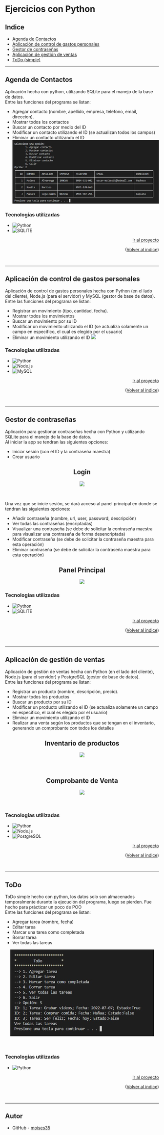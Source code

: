 # Ejercicios con Python   
<div id="top"></div>    

## Indice
<ul>
    <li><a href="#agenda-de-contactos">Agenda de Contactos</a></li>
    <li><a href="#aplicación-de-control-de-gastos-personales">Aplicación de control de gastos personales</a></li>
    <li><a href="#gestor-de-contraseñas">Gestor de contraseñas</a></li>
    <li><a href="#aplicación-de-gestión-de-ventas">Aplicación de gestión de ventas</a></li>
    <li><a href="#todo">ToDo (simple)</a></li>
</ul>


-----------------------------------------------------------------------
## Agenda de Contactos
Aplicación hecha con python, utilizando SQLite para el manejo de la base de datos.   
Entre las funciones del programa se listan:    
* Agregar contacto (nombre, apellido, empresa, telefono, email, direccion).
* Mostrar todos los contactos
* Buscar un contacto por medio del ID
* Modificar un contacto utilizando el ID (se actualizan todos los campos)
* Eliminar un contacto utilizando el ID
![](./img/Agenda%20de%20Contactos.jpg)

### Tecnologías utilizadas
- ![Python]  
- ![SQLITE]   
<p align="right"><a href="https://github.com/moises35/Ejercicios-Python/tree/master/Agenda%20de%20Contactos">Ir al proyecto</a></p> 
<p align="right">(<a href="#top">Volver al indice</a>)</p> 
</br>    

-----------------------------------------------------------------------
## Aplicación de control de gastos personales
Aplicación de control de gastos personales hecha con Python (en el lado del cliente), Node.js (para el servidor) y MySQL (gestor de base de datos).    
Entre las funciones del programa se listan:    
* Registrar un movimiento (tipo, cantidad, fecha).
* Mostrar todos los movimientos
* Buscar un movimiento por su ID
* Modificar un movimiento utilizando el ID (se actualiza solamente un campo en especifico, el cual es elegido por el usuario)
* Eliminar un movimiento utilizando el ID
![](./img/Aplicaci%C3%B3n%20de%20control%20de%20gastos.jpg)

### Tecnologías utilizadas
- ![Python]  
- ![Node.js]
- ![MySQL]
<p align="right"><a href="https://github.com/moises35/Ejercicios-Python/tree/master/Aplicaci%C3%B3n%20de%20control%20de%20gastos%20personales">Ir al proyecto</a></p> 
<p align="right">(<a href="#top">Volver al indice</a>)</p> 
</br>


-----------------------------------------------------------------------
## Gestor de contraseñas
Aplicación para gestionar contraseñas hecha con Python y utilizando SQLite para el manejo de la base de datos.   
Al iniciar la app se tendran las siguientes opciones:   
* Iniciar sesión (con el ID y la contraseña maestra)
* Crear usuario      
<h2 align="center">Login</h2> 

<center>

![](./img/gestor%20de%20contrase%C3%B1as%20p1.jpg)

</center>
</br>

Una vez que se inicie sesión, se dará acceso al panel principal en donde se tendran las siguientes opciones:
* Añadir contraseña (nombre, url, user, password, descripción)
* Ver todas las contraseñas (encriptadas) 
* Visualizar una contraseña (se debe de solicitar la contraseña maestra para visualizar una contraseña de forma desencriptada)
* Modificar contraseña (se debe de solicitar la contraseña maestra para esta operación)
* Eliminar contraseña (se debe de solicitar la contraseña maestra para esta operación)

<h2 align="center">Panel Principal</h2> 

<center>

![](./img/gestor%20de%20contrase%C3%B1as%20p2.jpg)

</center>


### Tecnologías utilizadas
- ![Python]   
- ![SQLITE]
<p align="right"><a href="https://github.com/moises35/Ejercicios-Python/tree/master/Gestor%20de%20Contrase%C3%B1as%20Python">Ir al proyecto</a></p> 
<p align="right">(<a href="#top">Volver al indice</a>)</p> 
</br>

-----------------------------------------------------------------------
## Aplicación de gestión de ventas
Aplicación de gestión de ventas hecha con Python (en el lado del cliente), Node.js (para el servidor) y PostgreSQL (gestor de base de datos).    
Entre las funciones del programa se listan:    
* Registrar un producto (nombre, descripción, precio).
* Mostrar todos los productos
* Buscar un producto por su ID
* Modificar un producto utilizando el ID (se actualiza solamente un campo en especifico, el cual es elegido por el usuario)
* Eliminar un movimiento utilizando el ID
* Realizar una venta según los productos que se tengan en el inventario, generando un comprobante con todos los detalles


<h2 align="center">Inventario de productos</h2> 

<center>

![](./img/Aplicacion%20de%20gesti%C3%B3n%20de%20ventas%20p1.jpg)

</center>
</br>


<h2 align="center">Comprobante de Venta</h2> 

<center>

![](./img/Aplicacion%20de%20gesti%C3%B3n%20de%20ventas%20p2.jpg)

</center>
</br>

### Tecnologías utilizadas
- ![Python]  
- ![Node.js]
- ![PostgreSQL]
<p align="right"><a href="https://github.com/moises35/Ejercicios-Python/tree/master/Aplicaci%C3%B3n%20de%20gesti%C3%B3n%20de%20ventas">Ir al proyecto</a></p> 
<p align="right">(<a href="#top">Volver al indice</a>)</p> 
</br>



-----------------------------------------------------------------------
## ToDo
ToDo simple hecho con python, los datos solo son almacenados temporalmente durante la ejecución del programa, luego se pierden. Fue hecho para prácticar un poco de POO   
Entre las funciones del programa se listan:    
* Agregar tarea (nombre, fecha)
* Editar tarea
* Marcar una tarea como completada
* Borrar tarea
* Ver todas las tareas


<center>

![](./img/ToDo(simple).jpg)

</center>
</br>


### Tecnologías utilizadas
- ![Python]  

<p align="right"><a href="https://github.com/moises35/Ejercicios-Python/tree/master/ToDo">Ir al proyecto</a></p> 
<p align="right">(<a href="#top">Volver al indice</a>)</p> 
</br>

-----------------------------------------------------------------------

## Autor
- GitHub - [moises35](https://github.com/moises35)












<!-- Iconos -->
[Node.js]: https://img.shields.io/badge/Node.js-43853D?style=for-the-badge&logo=node.js&logoColor=white
[Python]: https://img.shields.io/badge/Python-3776AB?style=for-the-badge&logo=python&logoColor=white
[JavaScript]: https://img.shields.io/badge/JavaScript-F7DF1E?style=for-the-badge&logo=javascript&logoColor=black
[SQLITE]: https://img.shields.io/badge/SQLite-07405E?style=for-the-badge&logo=sqlite&logoColor=white
[MySQL]: https://img.shields.io/badge/MySQL-005C84?style=for-the-badge&logo=mysql&logoColor=white
[MongoDB]: https://img.shields.io/badge/MongoDB-4EA94B?style=for-the-badge&logo=mongodb&logoColor=white
[PostgreSQL]: https://img.shields.io/badge/PostgreSQL-316192?style=for-the-badge&logo=postgresql&logoColor=white
[JavaScript2]: https://img.shields.io/badge/JavaScript-323330?style=for-the-badge&logo=javascript&logoColor=F7DF1E
<!-- https://dev.to/envoy_/150-badges-for-github-pnk -->